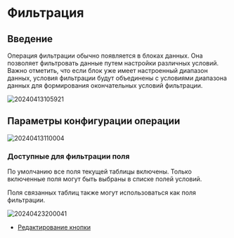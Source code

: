 # Фильтрация

## Введение

Операция фильтрации обычно появляется в блоках данных. Она позволяет фильтровать данные путем настройки различных условий. Важно отметить, что если блок уже имеет настроенный диапазон данных, условия фильтрации будут объединены с условиями диапазона данных для формирования окончательных условий фильтрации.

![20240413105921](https://static-docs.nocobase.com/20240413105921.png)

## Параметры конфигурации операции

![20240413110004](https://static-docs.nocobase.com/20240413110004.png)

### Доступные для фильтрации поля

По умолчанию все поля текущей таблицы включены. Только включенные поля могут быть выбраны в списке полей условий.

Поля связанных таблиц также могут использоваться как поля фильтрации.

![20240423200041](https://static-docs.nocobase.com/20240423200041.png)

- [Редактирование кнопки](/handbook/ui/actions/action-settings/edit-button)